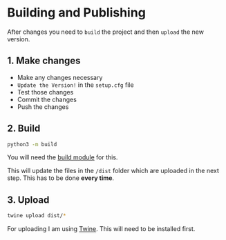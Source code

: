 # Building and Publishing

After changes you need to `build` the project and
then `upload` the new version.

## 1. Make changes

- Make any changes necessary 
- `Update the Version!` in the `setup.cfg` file
- Test those changes
- Commit the changes
- Push the changes

## 2. Build

```bash
python3 -m build
```
You will need the [build module](https://github.com/pypa/build) for this. 

This will update the files in the `/dist` folder which
are uploaded in the next step. This has to be done
**every time**.

## 3. Upload

```bash
twine upload dist/*
```
For uploading I am using [Twine](https://twine.readthedocs.io/en/latest/).
This will need to be installed first.
